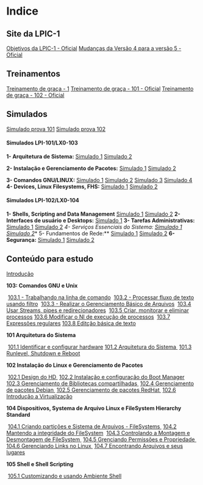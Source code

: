 # Indice

Site da LPIC-1
----------------------------------------------------------------------------------------------------------------------

[Objetivos da LPIC-1 - Oficial](https://www.lpi.org/pt/our-certifications/exam-101-objectives)
[Mudanças da Versão 4 para a versão 5 - Oficial](https://wiki.lpi.org/wiki/LPIC-1_Summary_Version_4.0_To_5.0)

Treinamentos
----------------------------------------------------------------------------------------------------------------------

[Treinamento de graça - 1](https://www.theurbanpenguin.com/lpi-training-from-theurbanpenguin/lpic-1-linux-server-professional/)
[Treinamento de graça - 101 - Oficial](https://learning.lpi.org/en/learning-materials/101-500/)
[Treinamento de graça - 102 - Oficial](https://learning.lpi.org/en/learning-materials/102-500/)

Simulados
----------------------------------------------------------------------------------------------------------------------

[Simulado prova 101](https://www.memrise.com/course/1236058/lpic-1-lpi-101-lx0-103/)
[Simulado prova 102](https://www.memrise.com/course/1435778/lpic-1-lpi-102-lx0-104/)



#### Simulados LPI-101/LX0-103

**1- Arquitetura de Sistema:**
[Simulado 1](https://www.proprofs.com/quiz-school/story.php?title=otmxndiwob3g&fbclid=IwAR32H6SW4-EASUEqtkobwi404yR75QJwrlW290ONa4z2KfFujFwbZUuw-WA)
[Simulado 2](https://www.proprofs.com/quiz-school/story.php?title=lpi-101-arquitetura-de-sistema-2-marcus-vinicius-braga-alcantara&fbclid=IwAR0UMq2d8PH4dIliMVv9YVfpM4IY7VaWnhPIvpE86m1iQd_graWAMDgUEWs)

**2- Instalação e Gerenciamento de Pacotes:**
[Simulado 1](https://www.proprofs.com/quiz-school/story.php?title=lpi-101-instalao-e-gerenciamento-de-pacotes-marcus-vincius-braga-alcntara&fbclid=IwAR11NvLLalajPkK4ns1WrBrvQnaa0Np91fgA1CzcXOgtFYadKYzYrpn3o90)
[Simulado 2](https://www.proprofs.com/quiz-school/story.php?title=lpi-101-instalacao-e-gerenciamento-de-pacotes-2-marcus-vinicius-braga-alcantara&fbclid=IwAR0rHvWtxLpwG8ffIhbA0IMYcLEiDSc1MbwjiqKUQyvQMIxA8mgSJkffChY)

**3- Comandos GNU/LINUX:**
[Simulado 1](https://www.proprofs.com/quiz-school/story.php?title=lpi-101-comandos-gnulinux-marcus-vincius-braga-alcntara_2JR&fbclid=IwAR2fQokWltvR-nXFc29RNIIP61HpViS9TqXi5oIqMzW8uJA9P7TWvg9gtKo)
[Simulado 2](https://www.proprofs.com/quiz-school/story.php?title=lpi-101-comandos-gnulinux-2-marcus-vinicius-braga-alcantara&fbclid=IwAR34rCvtF46YG17CvM_6yKChnMBnSan_oPIx9ZA534yrdVaixvvnRlTusZk)
[Simulado 3](https://www.proprofs.com/quiz-school/story.php?title=lpi-101-comandos-gnulinux-3-marcus-vinicius-braga-alcantara&fbclid=IwAR0YVcHQvscabJZTVvuPCIcz0uHZFBCy_sh3qQ7-2GzzZ9Tz51yc0HiXlXM)
[Simulado 4](https://www.proprofs.com/quiz-school/story.php?title=lpi-101-comandos-gnulinux-4-marcus-vinicius-braga-alcantara&fbclid=IwAR1q1ChSPLJwErgFtEaf1pUvvciz1YjuzngWNj0SLAiN04jrWrM11FEybNE)
**4- Devices, Linux Filesystems, FHS:**
[Simulado 1](https://www.proprofs.com/quiz-school/story.php?title=lpi-101-devices-linux-filesystems-fhs-marcus-vincius-braga-alcntara&fbclid=IwAR2CXfdHQv0dsZGJ36yt7wPDmRAADav_6QZJgrGtxz_HVEb80hxbBBJICi8)
[Simulado 2](https://www.proprofs.com/quiz-school/story.php?title=lpi-101-devices-linux-filesystems-fhs-2-marcus-vinicius-braga-alcantara&fbclid=IwAR0YVcHQvscabJZTVvuPCIcz0uHZFBCy_sh3qQ7-2GzzZ9Tz51yc0HiXlXM)



#### Simulados LPI-102/LX0-104
**1- Shells, Scripting and Data Management**
[Simulado 1](https://www.proprofs.com/quiz-school/story.php?title=lpi-102-shells-scripting-and-data-management&fbclid=IwAR0JbQ4ouwUrQ564VamXzksEPmoDh76lIS3udYiEaF1ydt60EoCc-Uk5tfI)
[Simulado 2](https://www.proprofs.com/quiz-school/story.php?title=lpi-102-shells-scripting-and-data-management-2-marcus-vinicius-braga-alcantara&fbclid=IwAR11NvLLalajPkK4ns1WrBrvQnaa0Np91fgA1CzcXOgtFYadKYzYrpn3o90)
**2- Interfaces de usuário e Desktops:**
[Simulado 1](www.proprofs.com/quiz-school/story.php?title=102-interfaces-de-usurio-e-desktops&fbclid=IwAR3bO7v3SpA_pJ5NDuy9X7FOq4D_o-2pOIoP9xdYZvB2wpz3sSfsC2ISoRM)
**3- Tarefas Administrativas:**
[Simulado 1](https://www.proprofs.com/quiz-school/story.php?title=lpi-102-tarefas-administrativas&fbclid=IwAR10uXLgqSaDInq1muetUAxgnLTLCvknzNwD614svKG7gZOOqi-oJW5bQxo)
[Simulado 2](https://www.proprofs.com/quiz-school/story.php?title=lpi-102-tarefas-administrativas-2-marcus-vincius-braga-alcntara&fbclid=IwAR37xihtJ4ey_u2tA4n4pddPAuFIiBp_ESaopcF8q8GNCFipeVdwGD64frI)
**4- Serviços Essenciais do Sistema:*
[Simulado 1](https://www.proprofs.com/quiz-school/story.php?title=lpi-102-servios-essenciais-do-sistema&fbclid=IwAR1Rpm3w_ZejSL4BiyKCx5DNbBGj8fY-vh8liJ2wwGRPktaa3nsT8Yj6JWw)
[Simulado 2](https://www.proprofs.com/quiz-school/story.php?title=mtkxmjq0nw52od&fbclid=IwAR2WV3s9pruwPaW5dVbysvoSDpeZ06nomKTpb81FzESQeJLYRqQL7hLmr2g)**
5- Fundamentos de Rede:**
[Simulado 1](https://www.proprofs.com/quiz-school/story.php?title=lpi-102-fundamentos-de-rede&fbclid=IwAR0rHvWtxLpwG8ffIhbA0IMYcLEiDSc1MbwjiqKUQyvQMIxA8mgSJkffChY)
[Simulado 2](https://www.proprofs.com/quiz-school/story.php?title=untitled-quizlpi-102-fundamentos-de-rede-2-marcus-vincius-braga-alcntara&fbclid=IwAR0JbQ4ouwUrQ564VamXzksEPmoDh76lIS3udYiEaF1ydt60EoCc-Uk5tfI)
**6- Segurança:**
[Simulado 1](https://www.proprofs.com/quiz-school/story.php?title=lpi-102-segurana&fbclid=IwAR1xeRdlHBBucKE3zLNOiVMlj17_2-4VHBmGVi5UKN7yDghdq7AXGcKwAMU)
[Simulado 2](https://www.proprofs.com/quiz-school/story.php?title=lpi-102-segurana-2-marcus-vincius-braga-alcntara&fbclid=IwAR3Z8lOQkuOjyS7jQ4sBzqPVV93SrRg6f0-2OfJRT5bQGxrfKGj3d3GyfZw)


Conteúdo para estudo
----------------------------------------------------------------------------------------------------------------------

[Introdução](intro.html)

**103: Comandos GNU e Unix**

​		[103.1 - Trabalhando na linha de comando](103.1/1031.html)
​		[103.2 - Processar fluxo de texto usando filtro](103.2/1032.html)
​		[103.3 - Realizar o Gerenciamento Básico de Arquivos](103.3/1033.html)
​		[103.4 Usar Streams, pipes e redirecionadores](103.4/1034.html)
​		[103.5 Criar, monitorar e eliminar processos](103.5/1035.html)
​		[103.6 Modificar o NI de execução de processos](103.6/1036.html)
​		[103.7 Expressões regulares](103.7/1037.html)
​		[103.8 Editção básica de texto](103.8/1038.html)

**101 Arquitetura do Sistema**

​		[101.1 Identificar e configurar hardware ](101.1/1011.html)
​		[101.2 Arquitetura do Sistema ](101.2/1012.html)
​		[101.3 Runlevel, Shutdown e Reboot ](101.3/1013.html)

**102 Instalação do Linux e Gerenciamento de Pacotes**

​		[102.1 Design do HD ](102.1/1021.html)
​		[102.2 Instalação e configuração do Boot Manager ](102.2/1022.html)
​		[102.3 Gerenciamento de Bibliotecas compartilhadas ](102.3/1023.html)
​		[102.4 Gerenciamento de pacotes Debian ](102.4/1024.html)
​		[102.5 Gerenciamento de pacotes RedHat ](102.5/1025.html)
​		[102.6 Introdução a Virtualização ](102.6/1026.html)

**104 Dispositivos, Systema de Arquivo Linux e FileSystem Hierarchy Standard**

​		[104.1 Criando partições e Sistema de Arquivos - FileSystems ](104.1/1041.html)
​		[104.2 Mantendo a integridade do FileSystem](104.2/1042.html)
​		[104.3 Controlando a Montagem e Desmontagem de FileSystem ](104.3/1043.html)
​		[104.5 Grenciando Permissões e Propriedade ](104.5/1045.html)
​		[104.6 Gerenciando Links no Linux ](104.6/1046.html)
​		[104.7 Encontrando Arquivos e seus lugares ](104.7/1047.html)

**105 Shell e Shell Scripting**

​		[105.1 Customizando e usando Ambiente Shell ](105.1/1051.html)
